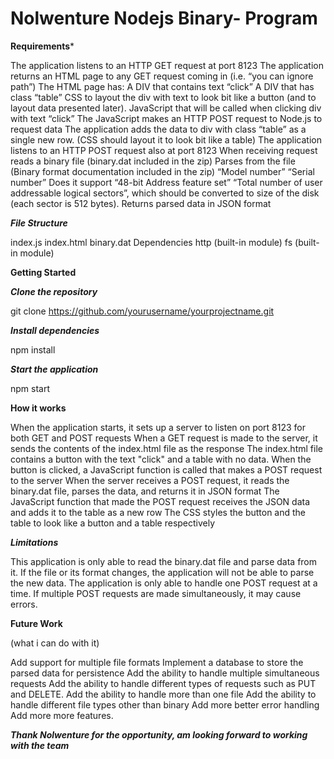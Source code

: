 # Nolwenture Nodejs Binary- Program

**Requirements***

The application listens to an HTTP GET request at port 8123
The application returns an HTML page to any GET request coming in (i.e. “you can ignore path”)
The HTML page has:
A DIV that contains text “click”
A DIV that has class “table”
CSS to layout the div with text to look bit like a button (and to layout data presented later).
JavaScript that will be called when clicking div with text “click”
The JavaScript makes an HTTP POST request to Node.js to request data
The application adds the data to div with class “table” as a single new row. (CSS should layout it to look bit like a table)
The application listens to an HTTP POST request also at port 8123
When receiving request reads a binary file (binary.dat included in the zip)
Parses from the file (Binary format documentation included in the zip)
“Model number”
“Serial number”
Does it support “48-bit Address feature set”
“Total number of user addressable logical sectors”, which should be converted to size of the disk (each sector is 512 bytes).
Returns parsed data in JSON format




***File Structure***

index.js
index.html
binary.dat
Dependencies
http (built-in module)
fs (built-in module)




**Getting Started**

***Clone the repository***

git clone https://github.com/yourusername/yourprojectname.git


***Install dependencies***

npm install

***Start the application***

npm start



**How it works**

When the application starts, it sets up a server to listen on port 8123 for both GET and POST requests
When a GET request is made to the server, it sends the contents of the index.html file as the response
The index.html file contains a button with the text "click" and a table with no data. When the button is clicked, a JavaScript function is called that makes a POST request to the server
When the server receives a POST request, it reads the binary.dat file, parses the data, and returns it in JSON format
The JavaScript function that made the POST request receives the JSON data and adds it to the table as a new row
The CSS styles the button and the table to look like a button and a table respectively



***Limitations***

This application is only able to read the binary.dat file and parse data from it. If the file or its format changes, the application will not be able to parse the new data.
The application is only able to handle one POST request at a time. If multiple POST requests are made simultaneously, it may cause errors.




**Future Work**

(what i can do with it)

Add support for multiple file formats
Implement a database to store the parsed data for persistence
Add the ability to handle multiple simultaneous requests
Add the ability to handle different types of requests such as PUT and DELETE.
Add the ability to handle more than one file
Add the ability to handle different file types other than binary
Add more better error handling
Add more more features.


***Thank Nolwenture for the opportunity, am looking forward to working with the team***
